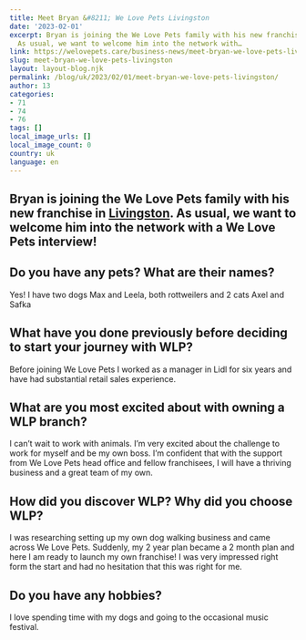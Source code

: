 ```yaml
---
title: Meet Bryan &#8211; We Love Pets Livingston
date: '2023-02-01'
excerpt: Bryan is joining the We Love Pets family with his new franchise in Livingston.
  As usual, we want to welcome him into the network with…
link: https://welovepets.care/business-news/meet-bryan-we-love-pets-livingston/
slug: meet-bryan-we-love-pets-livingston
layout: layout-blog.njk
permalink: /blog/uk/2023/02/01/meet-bryan-we-love-pets-livingston/
author: 13
categories:
- 71
- 74
- 76
tags: []
local_image_urls: []
local_image_count: 0
country: uk
language: en
---
```


## Bryan is joining the We Love Pets family with his new franchise in [Livingston](https://welovepets.care/branch/livingston/). As usual, we want to welcome him into the network with a We Love Pets interview!

## Do you have any pets? What are their names?

Yes! I have two dogs Max and Leela, both rottweilers and 2 cats Axel and Safka

## What have you done previously before deciding to start your journey with WLP?

Before joining We Love Pets I worked as a manager in Lidl for six years and have had substantial retail sales experience.

## What are you most excited about with owning a WLP branch?

I can’t wait to work with animals. I’m very excited about the challenge to work for myself and be my own boss. I’m confident that with the support from We Love Pets head office and fellow franchisees, I will have a thriving business and a great team of my own.

## How did you discover WLP? Why did you choose WLP?

I was researching setting up my own dog walking business and came across We Love Pets. Suddenly, my 2 year plan became a 2 month plan and here I am ready to launch my own franchise! I was very impressed right form the start and had no hesitation that this was right for me.

## Do you have any hobbies?

I love spending time with my dogs and going to the occasional music festival.
